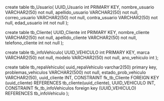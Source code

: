 create table tb_Usuario(
    UUID_Usuario int PRIMARY KEY,
    nombre_usuario VARCHAR2(50) not null,
    apellido_usuario VARCHAR2(50) not null,
    correo_usuario VARCHAR2(50) not null,
    contra_usuario VARCHAR2(50) not null,
    edad_usuario int not null
);

create table tb_Cliente(
    UUID_Cliente int PRIMARY KEY,
    nombre_cliente VARCHAR2(50) not null,
    apellido_cliente VARCHAR2(50) not null,
    telefono_cliente int not null
);

create table tb_infoVehiculo(
    UUID_VEHICULO int PRIMARY KEY,
    marca VARCHAR2(50) not null,
    modelo VARCHAR2(50) not null,
    ano_vehiculo int
);

create table tb_repaVehiculo(
    uuid_repaVehiculo varchar2(50) primary key,
    problemas_vehiculos VARCHAR2(500) not null,
    estado_prob_vehiculo VARCHAR2(50),
    uuid_cliente INT,
    CONSTRAINT fk_tb_Cliente
    FOREIGN KEY (uuid_cliente)
    REFERENCES tb_cliente(uuid_cliente),
    UUID_VEHICULO INT,
    CONSTRAINT fk_tb_infoVehiculos
    foreign key (UUID_VEHICULO)
    REFERENCES tb_infoVehiculo
);
